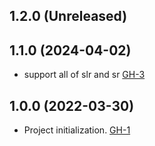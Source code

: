 ## 1.2.0 (Unreleased)
## 1.1.0 (2024-04-02)

- support all of slr and sr [GH-3](https://github.com/alibabacloud-automation/terraform-alicloud-service-linked-role/pull/3)

## 1.0.0 (2022-03-30)

- Project initialization. [GH-1](https://github.com/terraform-alicloud-modules/terraform-alicloud-service-linked-role/pull/1)
